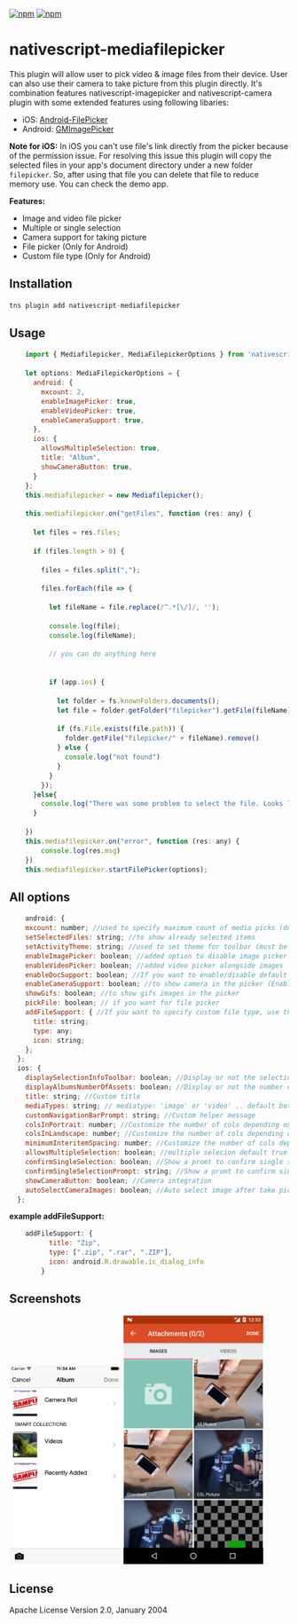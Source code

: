 [![npm](https://img.shields.io/npm/v/nativescript-mediafilepicker.svg)](https://www.npmjs.com/package/nativescript-mediafilepicker)
[![npm](https://img.shields.io/npm/dt/nativescript-mediafilepicker.svg?label=npm%20downloads)](https://www.npmjs.com/package/nativescript-mediafilepicker)

# nativescript-mediafilepicker
This plugin will allow user to pick video & image files from their device. User can also use their camera to take picture from this plugin directly. It's combination features nativescript-imagepicker and nativescript-camera plugin with some extended features using following libaries:

* iOS: [Android-FilePicker](https://github.com/DroidNinja/Android-FilePicker)
* Android: [GMImagePicker](https://github.com/TechSmith/GMImagePicker)

**Note for iOS:** In iOS you can't use file's link directly from the picker because of the permission issue. For resolving this issue this plugin will copy the selected files in your app's document directory under a new folder `filepicker`. So, after using that file you can delete that file to reduce memory use. You can check the demo app.


**Features:**

* Image and video file picker
* Multiple or single selection
* Camera support for taking picture
* File picker (Only for Android)
* Custom file type (Only for Android)

## Installation

```javascript
tns plugin add nativescript-mediafilepicker
```

## Usage 

```javascript
    import { Mediafilepicker, MediaFilepickerOptions } from 'nativescript-mediafilepicker';
   
    let options: MediaFilepickerOptions = {
      android: {
        mxcount: 2,
        enableImagePicker: true,
        enableVideoPicker: true,
        enableCameraSupport: true,
      },
      ios: {
        allowsMultipleSelection: true,
        title: "Album",
        showCameraButton: true,
      }
    };
    this.mediafilepicker = new Mediafilepicker();

    this.mediafilepicker.on("getFiles", function (res: any) {
 
      let files = res.files;

      if (files.length > 0) {

        files = files.split(",");

        files.forEach(file => {

          let fileName = file.replace(/^.*[\/]/, '');

          console.log(file);
          console.log(fileName);

          // you can do anything here


          if (app.ios) {

            let folder = fs.knownFolders.documents();
            let file = folder.getFolder("filepicker").getFile(fileName);

            if (fs.File.exists(file.path)) {
              folder.getFile("filepicker/" + fileName).remove()
            } else {
              console.log("not found")
            }
          }
        });
      }else{
        console.log("There was some problem to select the file. Looks like user has cancel it.")
      }

    })
    this.mediafilepicker.on("error", function (res: any) {
        console.log(res.msg)
    })
    this.mediafilepicker.startFilePicker(options);
```

## All options

```javascript
    android: {
    mxcount: number; //used to specify maximum count of media picks (dont use if you want no limit)
    setSelectedFiles: string; //to show already selected items
    setActivityTheme: string; //used to set theme for toolbar (must be an actionbar theme)
    enableImagePicker: boolean; //added option to disable image picker
    enableVideoPicker: boolean; //added video picker alongside images
    enableDocSupport: boolean; //If you want to enable/disable default document picker, use this method. (Enabled by default)
    enableCameraSupport: boolean; //to show camera in the picker (Enabled by default)
    showGifs: boolean; //to show gifs images in the picker
    pickFile: boolean; // if you want for file picker 
    addFileSupport: { //If you want to specify custom file type, use this method. (example below)
      title: string;
      type: any;
      icon: string;
    };
  };
  ios: {
    displaySelectionInfoToolbar: boolean; //Display or not the selection info Toolbar
    displayAlbumsNumberOfAssets: boolean; //Display or not the number of assets in each album:
    title: string; //Custom title
    mediaTypes: string; // mediatype: 'image' or 'video' .. default both
    customNavigationBarPrompt: string; //Custom helper message
    colsInPortrait: number; //Customize the number of cols depending on orientation and the inter-item spacing
    colsInLandscape: number; //Customize the number of cols depending on orientation and the inter-item spacing
    minimumInteritemSpacing: number; //Customize the number of cols depending on orientation and the inter-item spacing
    allowsMultipleSelection: boolean; //multiple selecion default true
    confirmSingleSelection: boolean; //Show a promt to confirm single selection
    confirmSingleSelectionPrompt: string; //Show a promt to confirm single selection
    showCameraButton: boolean; //Camera integration
    autoSelectCameraImages: boolean; //Auto select image after take picture using camera
  };
```
**example addFileSupport:**
```javascript
    addFileSupport: { 
          title: "Zip",
          type: [".zip", ".rar", ".ZIP"],
          icon: android.R.drawable.ic_dialog_info
        }
```

## Screenshots

<img width="40%" src="screenshots/ios_screen.png" alt="iOS" float="left">

<img width="50%" src="screenshots/android_screen.png" alt="Android" float="left">


## License

Apache License Version 2.0, January 2004
